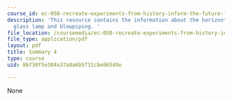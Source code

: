 ```yaml
---
course_id: ec-050-recreate-experiments-from-history-inform-the-future-from-the-past-galileo-january-iap-2010
description: 'This resource contains the information about the horizontal line, mirror,
  glass lamp and blowpiping. '
file_location: /coursemedia/ec-050-recreate-experiments-from-history-inform-the-future-from-the-past-galileo-january-iap-2010/86f30f5e384a37a8a6b5f31cbe06549e_MITEC_050IAP10_sum04.pdf
file_type: application/pdf
layout: pdf
title: Summary 4
type: course
uid: 86f30f5e384a37a8a6b5f31cbe06549e

---
```

None